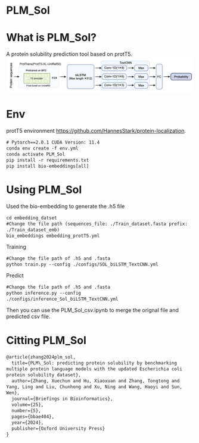 # PLM_Sol

What is PLM_Sol?
=============
A protein solubility prediction tool based on protT5.
![image](https://github.com/Violet969/PLM_Sol/blob/main/PLM_Sol_arch.png)

Env
=============
protT5 environment https://github.com/HannesStark/protein-localization.
```
# Pytorch==2.0.1 CUDA Version: 11.4 
conda env create -f env.yml
conda activate PLM_Sol
pip install -r requirements.txt
pip install bio-embeddings[all]
```
Using PLM_Sol
=============

Used the bio-embedding to generate the .h5 file
```
cd embedding_datset
#Change the file path (sequences_file: ./Train_dataset.fasta prefix: ./Train_dataset_emb)
bio_embeddings embedding_protT5.yml
```
Training
```
#Change the file path of .h5 and .fasta
python train.py --config ./configs/SOL_biLSTM_TextCNN.yml
```
Predict
```
#Change the file path of .h5 and .fasta
python inference.py --config ./configs/inference_Sol_biLSTM_TextCNN.yml
```
Then you can use the PLM_Sol_csv.ipynb to merge the orignal file and predicted csv file.

Citting PLM_Sol
=============
```
@article{zhang2024plm_sol,
  title={PLM\_Sol: predicting protein solubility by benchmarking multiple protein language models with the updated Escherichia coli protein solubility dataset},
  author={Zhang, Xuechun and Hu, Xiaoxuan and Zhang, Tongtong and Yang, Ling and Liu, Chunhong and Xu, Ning and Wang, Haoyi and Sun, Wen},
  journal={Briefings in Bioinformatics},
  volume={25},
  number={5},
  pages={bbae404},
  year={2024},
  publisher={Oxford University Press}
}
```
